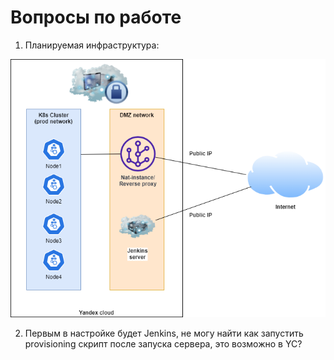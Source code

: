# Вопросы по работе
1. Планируемая инфраструктура: 

![Infrastructure](diplom1.png "Diplom1")

2. Первым в настройке будет Jenkins, не могу найти как запустить provisioning скрипт после запуска сервера, это возможно в YC? 
